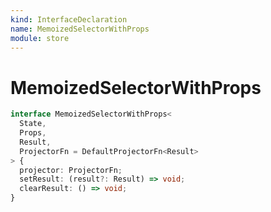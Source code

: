 ```yaml
---
kind: InterfaceDeclaration
name: MemoizedSelectorWithProps
module: store
---
```


# MemoizedSelectorWithProps

```ts
interface MemoizedSelectorWithProps<
  State,
  Props,
  Result,
  ProjectorFn = DefaultProjectorFn<Result>
> {
  projector: ProjectorFn;
  setResult: (result?: Result) => void;
  clearResult: () => void;
}
```
